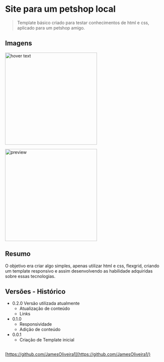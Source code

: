 # Site para um petshop local

> Template básico criado para testar conhecimentos de html e css, aplicado para um petshop amigo.

## Imagens

<p>
  <img src="images/screen1.png" width="300px" title="hover text"><p>  <p><img src="images/screen.png" width="300" alt="preview">
</p>

## Resumo

O objetivo era criar algo simples, apenas utilizar html e css, flexgrid, criando um template responsivo e assim desenvolvendo as habilidade adquiridas sobre essas tecnologias. 

## Versões - Histórico

* 0.2.0 Versão utilizada atualmente
    * Atualização de conteúdo
    * Links
* 0.1.0
    * Responsividade
    * Adição de conteúdo
* 0.0.1
    * Criação de Template inicial

## 

[https://github.com/JamesOliveira1](https://github.com/JamesOliveira1/)



